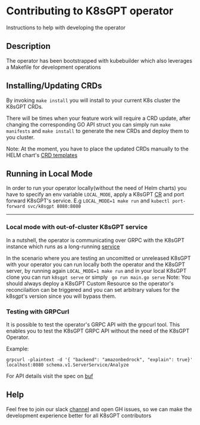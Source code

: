 # Contributing to K8sGPT operator
Instructions to help with developing the operator

## Description
The operator has been bootstrapped with kubebuilder which also leverages a Makefile for
development operations
## Installing/Updating CRDs
By invoking `make install` you will install to your current K8s cluster the K8sGPT CRDs.

There will be times when your feature work will require a CRD update, after changing the corresponding
GO API struct you can simply run `make manifests` and `make install` to generate the new CRDs and deploy them
to you cluster.

Note: At the moment, you have to place the updated CRDs manually to the HELM chart's [CRD templates](https://github.com/k8sgpt-ai/k8sgpt-operator/blob/main/chart/operator/templates/k8sgpt-crd.yaml)
## Running in Local Mode
In order to run your operator locally(without the need of Helm charts) you have to specify an env variable `LOCAL_MODE`, apply a K8sGPT [CR](https://github.com/k8sgpt-ai/k8sgpt-operator?tab=readme-ov-file#run-the-example) and port forward K8sGPT's service.
E.g 
`LOCAL_MODE=1 make run` and `kubectl port-forward svc/k8sgpt 8080:8080`

---  
### Local mode with out-of-cluster K8sGPT service

In a nutshell, the operator is communicating over GRPC with the K8sGPT instance which runs as a long-running [service](https://github.com/k8sgpt-ai/k8sgpt/blob/main/cmd/serve/serve.go)

In the scenario where you are testing an uncomitted or unreleased K8sGPT with your operator you can run locally both the operator and the K8sGPT server,
by running again `LOCAL_MODE=1 make run` and in your local K8sGPT clone you can run `k8sgpt serve` or simply ` go run main.go serve`
Note: You should always deploy a K8sGPT Custom Resource so the operator's reconcilaition can be triggered and you can set arbitrary values for the k8sgpt's version since you will bypass them.

### Testing with GRPCurl

It is possible to test the operator's GRPC API with the grpcurl tool.
This enables you to test the K8sGPT GRPC API without the need of the K8sGPT Operator.

Example:
```
grpcurl -plaintext -d '{ "backend": "amazonbedrock", "explain": true}' localhost:8080 schema.v1.ServerService/Analyze
```

For API details visit the spec on [buf](https://buf.build/k8sgpt-ai/k8sgpt)

## Help
Feel free to join our slack [channel](https://k8sgpt.slack.com) and open GH issues, so we can make the development experience better for all K8sGPT contributors

